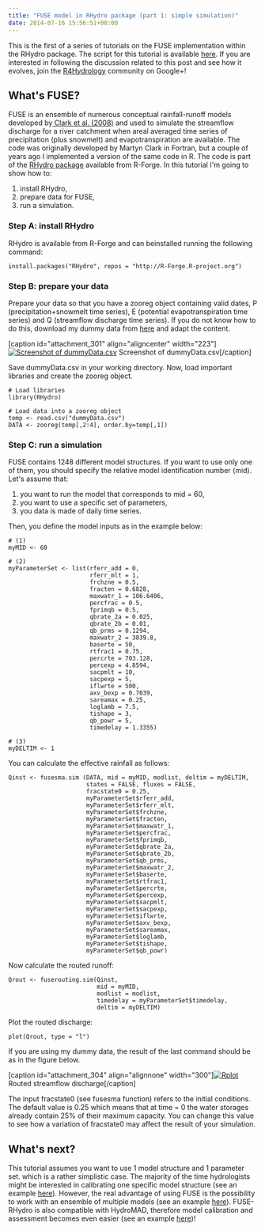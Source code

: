 ```yaml
---
title: "FUSE model in RHydro package (part 1: simple simulation)"
date: 2014-07-16 15:56:51+00:00
---
```


This is the first of a series of tutorials on the FUSE implementation within the RHydro package. The script for this tutorial is available [here](https://gist.github.com/cvitolo/acef8b33355765ce7341). If you are interested in following the discussion related to this post and see how it evolves, join the [R4Hydrology](https://plus.google.com/communities/110355038350933119441) community on Google+!

## What's FUSE?

FUSE is an ensemble of numerous conceptual rainfall-runoff models developed by[ Clark et al. (2008)](http://onlinelibrary.wiley.com/doi/10.1029/2007WR006735/abstract) and used to simulate the streamflow discharge for a river catchment when areal averaged time series of precipitation (plus snowmelt) and evapotranspiration are available. The code was originally developed by Martyn Clark in Fortran, but a couple of years ago I implemented a version of the same code in R. The code is part of the [RHydro package](https://r-forge.r-project.org/projects/r-hydro/) available from R-Forge. In this tutorial I'm going to show how to:

  1. install RHydro,
  2. prepare data for FUSE,
  3. run a simulation.

### Step A: install RHydro

RHydro is available from R-Forge and can beinstalled running the following command:

```
install.packages("RHydro", repos = "http://R-Forge.R-project.org")
```

### Step B: prepare your data

Prepare your data so that you have a zooreg object containing valid dates, P (precipitation+snowmelt time series), E (potential evapotranspiration time series) and Q (streamflow discharge time series). If you do not know how to do this, download my dummy data from [here](https://drive.google.com/file/d/0B8i_8AV-TwKTMXBnbmpUcUh6QVk/edit?usp=sharing) and adapt the content.

[caption id="attachment_301" align="aligncenter" width="223"][![Screenshot of dummyData.csv](http://aquaresearcher.files.wordpress.com/2014/07/csv.png?w=223)](https://aquaresearcher.files.wordpress.com/2014/07/csv.png) Screenshot of dummyData.csv[/caption]

Save dummyData.csv in your working directory. Now, load important libraries and create the zooreg object.

```
# Load libraries
library(RHydro)

# Load data into a zooreg object
temp <- read.csv("dummyData.csv")
DATA <- zooreg(temp[,2:4], order.by=temp[,1])
```

### Step C: run a simulation

FUSE contains 1248 different model structures. If you want to use only one of them, you should specify the relative model identification number (mid). Let's assume that:

  1. you want to run the model that corresponds to mid = 60,
  2. you want to use a specific set of parameters,
  3. you data is made of daily time series.

Then, you define the model inputs as in the example below:

```
# (1)
myMID <- 60

# (2)
myParameterSet <- list(rferr_add = 0, 
                       rferr_mlt = 1, 
                       frchzne = 0.5, 
                       fracten = 0.6828, 
                       maxwatr_1 = 106.6406, 
                       percfrac = 0.5, 
                       fprimqb = 0.5, 
                       qbrate_2a = 0.025, 
                       qbrate_2b = 0.01, 
                       qb_prms = 0.1294, 
                       maxwatr_2 = 3839.8, 
                       baserte = 50, 
                       rtfrac1 = 0.75, 
                       percrte = 703.128, 
                       percexp = 4.8594, 
                       sacpmlt = 10, 
                       sacpexp = 5, 
                       iflwrte = 500, 
                       axv_bexp = 0.7039, 
                       sareamax = 0.25, 
                       loglamb = 7.5, 
                       tishape = 3, 
                       qb_powr = 5, 
                       timedelay = 1.3355)

# (3)
myDELTIM <- 1
```

You can calculate the effective rainfall as follows:

```
Qinst <- fusesma.sim (DATA, mid = myMID, modlist, deltim = myDELTIM, 
                      states = FALSE, fluxes = FALSE, 
                      fracstate0 = 0.25,
                      myParameterSet$rferr_add, 
                      myParameterSet$rferr_mlt,
                      myParameterSet$frchzne, 
                      myParameterSet$fracten,
                      myParameterSet$maxwatr_1,
                      myParameterSet$percfrac,
                      myParameterSet$fprimqb, 
                      myParameterSet$qbrate_2a,
                      myParameterSet$qbrate_2b, 
                      myParameterSet$qb_prms,
                      myParameterSet$maxwatr_2, 
                      myParameterSet$baserte,
                      myParameterSet$rtfrac1, 
                      myParameterSet$percrte,
                      myParameterSet$percexp, 
                      myParameterSet$sacpmlt,
                      myParameterSet$sacpexp, 
                      myParameterSet$iflwrte,
                      myParameterSet$axv_bexp, 
                      myParameterSet$sareamax,
                      myParameterSet$loglamb,
                      myParameterSet$tishape,
                      myParameterSet$qb_powr)
```

Now calculate the routed runoff:

```
Qrout <- fuserouting.sim(Qinst, 
                         mid = myMID, 
                         modlist = modlist,
                         timedelay = myParameterSet$timedelay, 
                         deltim = myDELTIM)
```

Plot the routed discharge:

```
plot(Qrout, type = "l")
```

If you are using my dummy data, the result of the last command should be as in the figure below.

[caption id="attachment_304" align="alignnone" width="300"][![Rplot](http://aquaresearcher.files.wordpress.com/2014/07/rplot.png?w=300)](https://aquaresearcher.files.wordpress.com/2014/07/rplot.png) Routed streamflow discharge[/caption]

The input fracstate0 (see fusesma function) refers to the initial conditions. The default value is 0.25 which means that at time = 0 the water storages already contain 25% of their maximum capacity. You can change this value to see how a variation of fracstate0 may affect the result of your simulation.


## What's next?

This tutorial assumes you want to use 1 model structure and 1 parameter set. which is a rather simplistic case. The majority of the time hydrologists might be interested in calibrating one specific model structure (see an example [here](http://wp.me/p2yns8-55)). However, the real advantage of using FUSE is the possibility to work with an ensemble of multiple models (see an example [here](http://wp.me/p2yns8-5m)). FUSE-RHydro is also compatible with HydroMAD, therefore model calibration and assessment becomes even easier (see an example [here](http://wp.me/p2yns8-5s))!
